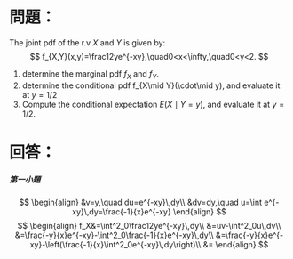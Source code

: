 # 問題：
The joint pdf of the r.v $X$ and $Y$ is given by:
$$
f_{X,Y}(x,y)=\frac12ye^{-xy},\quad0<x<\infty,\quad0<y<2.
$$
1. determine the marginal pdf $f_X$ and $f_Y$.
2. determine the conditional pdf f_{X\mid Y}(\cdot\mid y), and evaluate it at $y=1/2$
3. Compute the conditional expectation $E(X\mid Y=y)$, and evaluate it at $y=1/2$.
# 回答：
##### 第一小題
$$
\begin{align}
&v=y,\quad du=e^{-xy}\,dy\\
&dv=dy,\quad u=\int e^{-xy}\,dy=\frac{-1}{x}e^{-xy}
\end{align}
$$
$$
\begin{align}
f_X&=\int^2_0\frac12ye^{-xy}\,dy\\
&=uv-\int^2_0u\,dv\\
&=\frac{-y}{x}e^{-xy}-\int^2_0\frac{-1}{x}e^{-xy}\,dy\\
&=\frac{-y}{x}e^{-xy}-\left(\frac{-1}{x}\int^2_0e^{-xy}\,dy\right)\\
&=
\end{align}
$$